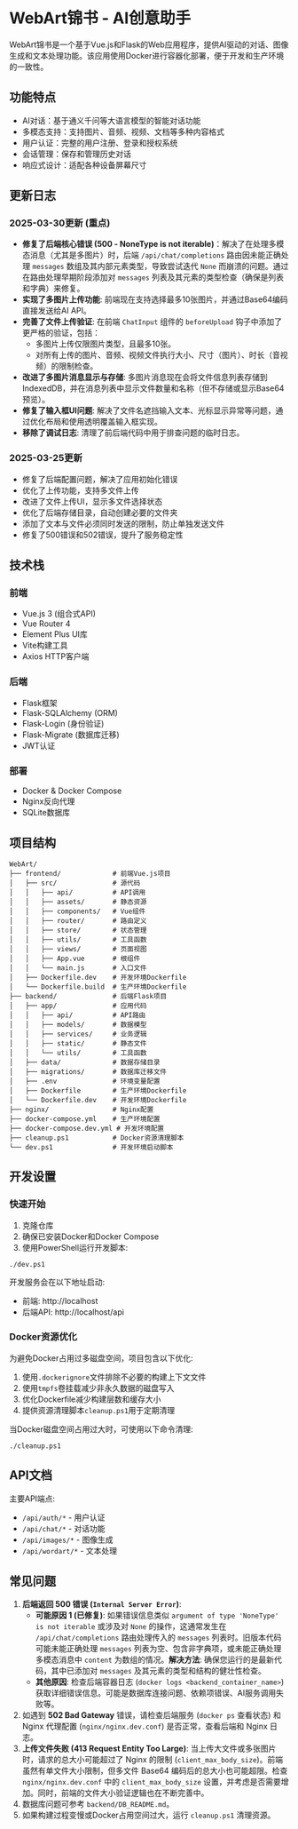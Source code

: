 # WebArt锦书 - AI创意助手

WebArt锦书是一个基于Vue.js和Flask的Web应用程序，提供AI驱动的对话、图像生成和文本处理功能。该应用使用Docker进行容器化部署，便于开发和生产环境的一致性。

## 功能特点

- AI对话：基于通义千问等大语言模型的智能对话功能
- 多模态支持：支持图片、音频、视频、文档等多种内容格式
- 用户认证：完整的用户注册、登录和授权系统
- 会话管理：保存和管理历史对话
- 响应式设计：适配各种设备屏幕尺寸

## 更新日志

### 2025-03-30更新 (重点)
- **修复了后端核心错误 (500 - NoneType is not iterable)**：解决了在处理多模态消息（尤其是多图片）时，后端 `/api/chat/completions` 路由因未能正确处理 `messages` 数组及其内部元素类型，导致尝试迭代 `None` 而崩溃的问题。通过在路由处理早期阶段添加对 `messages` 列表及其元素的类型检查（确保是列表和字典）来修复。
- **实现了多图片上传功能**: 前端现在支持选择最多10张图片，并通过Base64编码直接发送给AI API。
- **完善了文件上传验证**: 在前端 `ChatInput` 组件的 `beforeUpload` 钩子中添加了更严格的验证，包括：
    - 多图片上传仅限图片类型，且最多10张。
    - 对所有上传的图片、音频、视频文件执行大小、尺寸（图片）、时长（音视频）的限制检查。
- **改进了多图片消息显示与存储**: 多图片消息现在会将文件信息列表存储到IndexedDB，并在消息列表中显示文件数量和名称（但不存储或显示Base64预览）。
- **修复了输入框UI问题**: 解决了文件名遮挡输入文本、光标显示异常等问题，通过优化布局和使用透明覆盖输入框实现。
- **移除了调试日志**: 清理了前后端代码中用于排查问题的临时日志。

### 2025-03-25更新
- 修复了后端配置问题，解决了应用初始化错误
- 优化了上传功能，支持多文件上传
- 改进了文件上传UI，显示多文件选择状态
- 优化了后端存储目录，自动创建必要的文件夹
- 添加了文本与文件必须同时发送的限制，防止单独发送文件
- 修复了500错误和502错误，提升了服务稳定性

## 技术栈

### 前端
- Vue.js 3 (组合式API)
- Vue Router 4
- Element Plus UI库
- Vite构建工具
- Axios HTTP客户端

### 后端
- Flask框架
- Flask-SQLAlchemy (ORM)
- Flask-Login (身份验证)
- Flask-Migrate (数据库迁移)
- JWT认证

### 部署
- Docker & Docker Compose
- Nginx反向代理
- SQLite数据库

## 项目结构

```
WebArt/
├── frontend/             # 前端Vue.js项目
│   ├── src/              # 源代码
│   │   ├── api/          # API调用
│   │   ├── assets/       # 静态资源
│   │   ├── components/   # Vue组件
│   │   ├── router/       # 路由定义
│   │   ├── store/        # 状态管理
│   │   ├── utils/        # 工具函数
│   │   ├── views/        # 页面视图
│   │   ├── App.vue       # 根组件
│   │   └── main.js       # 入口文件
│   ├── Dockerfile.dev    # 开发环境Dockerfile
│   └── Dockerfile.build  # 生产环境Dockerfile
├── backend/              # 后端Flask项目
│   ├── app/              # 应用代码
│   │   ├── api/          # API路由
│   │   ├── models/       # 数据模型
│   │   ├── services/     # 业务逻辑
│   │   ├── static/       # 静态文件
│   │   └── utils/        # 工具函数
│   ├── data/             # 数据存储目录
│   ├── migrations/       # 数据库迁移文件
│   ├── .env              # 环境变量配置
│   ├── Dockerfile        # 生产环境Dockerfile
│   └── Dockerfile.dev    # 开发环境Dockerfile
├── nginx/                # Nginx配置
├── docker-compose.yml    # 生产环境配置
├── docker-compose.dev.yml # 开发环境配置
├── cleanup.ps1           # Docker资源清理脚本
└── dev.ps1               # 开发环境启动脚本
```

## 开发设置

### 快速开始

1. 克隆仓库
2. 确保已安装Docker和Docker Compose
3. 使用PowerShell运行开发脚本:

```
./dev.ps1
```

开发服务会在以下地址启动:
- 前端: http://localhost
- 后端API: http://localhost/api

### Docker资源优化

为避免Docker占用过多磁盘空间，项目包含以下优化:

1. 使用`.dockerignore`文件排除不必要的构建上下文文件
2. 使用`tmpfs`卷挂载减少非永久数据的磁盘写入
3. 优化Dockerfile减少构建层数和缓存大小
4. 提供资源清理脚本`cleanup.ps1`用于定期清理

当Docker磁盘空间占用过大时，可使用以下命令清理:

```
./cleanup.ps1
```

## API文档

主要API端点:

- `/api/auth/*` - 用户认证
- `/api/chat/*` - 对话功能
- `/api/images/*` - 图像生成
- `/api/wordart/*` - 文本处理

## 常见问题

1.  **后端返回 500 错误 (`Internal Server Error`)**: 
    *   **可能原因 1 (已修复)**: 如果错误信息类似 `argument of type 'NoneType' is not iterable` 或涉及对 `None` 的操作，这通常发生在 `/api/chat/completions` 路由处理传入的 `messages` 列表时。旧版本代码可能未能正确处理 `messages` 列表为空、包含非字典项，或未能正确处理多模态消息中 `content` 为数组的情况。**解决方法**: 确保您运行的是最新代码，其中已添加对 `messages` 及其元素的类型和结构的健壮性检查。
    *   **其他原因**: 检查后端容器日志 (`docker logs <backend_container_name>`) 获取详细错误信息。可能是数据库连接问题、依赖项错误、AI服务调用失败等。
2.  如遇到 **502 Bad Gateway** 错误，请检查后端服务 (`docker ps` 查看状态) 和 Nginx 代理配置 (`nginx/nginx.dev.conf`) 是否正常，查看后端和 Nginx 日志。
3.  **上传文件失败 (413 Request Entity Too Large)**: 当上传大文件或多张图片时，请求的总大小可能超过了 Nginx 的限制 (`client_max_body_size`)。前端虽然有单文件大小限制，但多文件 Base64 编码后的总大小也可能超限。检查 `nginx/nginx.dev.conf` 中的 `client_max_body_size` 设置，并考虑是否需要增加。同时，前端的文件大小验证逻辑也在不断完善中。
4.  数据库问题可参考 `backend/DB_README.md`。
5.  如果构建过程变慢或Docker占用空间过大，运行 `cleanup.ps1` 清理资源。

